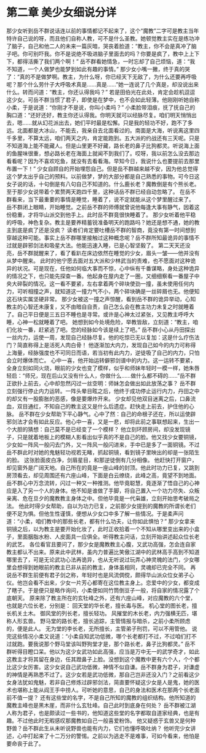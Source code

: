 # 第二章 美少女细说分详

那少女听到岳不群说话连以前的事情都记不起来了，这个“魔教”二字可是教主当年特许自己说的呀，而且他们自称人教，可不是什么圣教。她顿觉教主实在是练功冲了脑子，自己和他二人的未来一篇灰暗，哭丧着脸道：“教主，你不会是真冲了脑子吧。你可别吓我。你不是说绝不吸进脑子里面去的吗？你要是疯了，教中上上下下，都得活撕了我们两个啊！”
岳不群看她情急，一时忘却了自己烦恼，道：“我不知道，一个人做梦也能梦到如此有趣的事情。”
那少女小嘴一撇，终于真的哭了：“真的不是做梦啊。教主，为什么呀，你已经天下无敌了，为什么还要再呼吸呢？那个什么劳什子大呼吸术真是……真是……”她一连说了几个真是，却没说出来什么。转而问道：“教主，你还认得我吗？”
若是田伯光在此处，肯定会趁机逗逗这少女。可岳不群当惯了君子，即使是在梦中，也不会如此轻薄。他刚刚听她自称小柔，于是说道：“你刚才不是说，你叫小柔吗？”
小柔脸带泪痕，抚了抚自己的胸口道：“还好还好，教主你还认得我。你明天就可以经脉尽复。咱们明天悄悄出去，嗯……就从幻花派出去，她们平时最是松懈。只是我的轻功不好，跑不了多远。北面都是大冰山，不能去，我亲自去北面看过的。南面是大海，听说离这里四千多里，不算太远，咱们两天之内，肯定能跑到。五大派的约战还有三天呢。只是不知道海上能不能藏人。但是山里更不好藏，路长老的鼻子比狗都灵。听说海上面的鱼腥味很重，想必路长老在海面上就闻不到我们了。哎呀，我以前怎么没去那边看看呢？因为不喜欢吃鱼，就没有去看看海。早知今日，我说什么也要提前去那里布置一下！”
少女自顾自的开始埋怨自己。但是岳不群越来越不安，因为他总觉得这个梦太出乎自己的预料。以前做梦，梦的大部分都是自己熟悉的事物。可今日这女子说的话，十句倒是有八句自己不知道的。什么鹿长老？魔教倒是有个熊长老。至于那少女说带着个累赘两天跑四千里，这种话岳不群已经自动忽略了。
在岳不群看来，当下最重要的事情是睡觉，睡着了，说不定就能从这个梦里醒过来了。
岳不群闭上眼睛，开始睡觉。之前岳不群的师傅就曾说他每逢大事有静气，因着这份稳重，才将华山派交到他手上。此时岳不群竟很快睡着了。
那少女听着他平稳的呼吸，神色复杂。教主是要养精蓄锐准备明天的跑路吗？她还是想不通，她的教主到底是疯了还是没疯？
读者们肯定要吐槽岳不群的智商，竟没有第一时间想到穿越这种可能。事实上岳不群哪里接触过这种概念呢？岳不群所知最诡异的事情不过就是辟邪剑法和吸星大法。他能迅速入睡，已是心智坚毅了。
第二天天还没亮，岳不群就醒来了，看了看趴在床边依然在睡觉的少女，眉头一皱——他并没有从梦中醒来。 此时的他宁愿去面对五大派和少林武当的责难，也不愿面对这种诡异的状况。可是现在，任他如何临大事而不惊，心中纵有千番谋略，身处这种诡异的情况之下，也只能先探查一番。他起身在屋内走了一圈，又细细察看一番屋子中央大碎裂的情况。这一看不要紧，左右拿着两个碎块使劲一撞，虽未使用任何内力，可听相撞之声，就知道这一撞力气不小，两个碎块确是一丝碎屑也无。他便知这石块实属坚硬非常。
那少女被这一撞之声惊醒，看到岳不群的诡异举动，心知教主的心智还未康复，又不由暗自自责，自己怎么会在教主功力未复之时就睡着了。自己平日便是三五日不睡也是寻常。或许是心神太过紧张，又见教主呼呼大睡，心神一松就睡着了吧。
她想到如今处境危险，举教皆敌，立刻道：“教主，咱们化妆一番，赶紧逃了吧。您的经脉如今该是续上了吧。”
岳不群小心从丹田探出一丝内力，运使一周，发现自己经脉尽复。他的吃惊已无以复加：这是什么疗伤法门？简直称得上是活死人肉白骨！
他逐渐加大内力，发现自己如今的内力可称得上海量，经脉强度也不可同日而语，若当初有此内力，逆徒吸了自己的内力，只怕会立时爆体而亡。
心中一喜，他开始运转僻邪剑谱中的内力。这一运转不要紧，全身立刻如同火烧，眼前的少女也变了模样，似乎和师妹年轻时一模一样，她朱唇轻启：“师兄，现在后山又没有什么人，你做什么……做什么都不碍的……”岳不群正欲扑上前去，心中却忽然闪过一丝空明：师妹怎会做出如此放荡之事？
岳不群立刻强行停止内力运转。一阵头晕目眩之后，他终于成功停止运行内力，丹田之中的却又有一股膨胀的恶感，像是要爆炸开来。
少女却见他双目迷离之后，口鼻流血，双目通红，不知自己的教主这又是什么后遗症。赶快走上前去，护住他的心脉。
岳不群在少女帮助下平心静气。心中了然：自己的命根子还在，所以运使辟邪剑法才会有如此反应。他心中一喜，又是一悲，却将此前之事联想起来，生出一个大胆的猜想：自己莫不是已经变了一个模样？
他立刻环顾房间，却没发现镜子，只是就着地板上的模糊人影看出似乎真的不是自己的脸。他又找少女要铜镜，少女如一阵风一般闪去门外，又一阵风一般闪进来，手中已是多了一面铜镜。不过岳不群此时对她的鬼魅轻功视若无睹，抓起铜镜，看到镜子里映出的却是一张陌生的脸。
这张脸面皮白净，剑眉星目，和那逆徒倒有几分相像。
他赶快打开窗户，却见窗外是广阔天地。自己所在的竟是一座山峰的封顶。他此时功力已复，又跳到房顶看去，却见周围还有六座山峰，下面是白云缭绕，此峰之高，竟望不到地面。
岳不群心中万念流转，闪过一种又一种推测。他毕竟聪慧，竟逐渐了悟自己的心神应是入了另一个人的身体。他不知是谁做了手脚，将自己置入一个功力尽失、众叛亲离、危在旦夕的魔教教主身体之中。但他毕竟是一代枭雄，立刻开始思考破局之法。
他此时得少女帮助，自以为功力已复，之前那少女提到的魔教的所谓长老们便不足为惧。但他生性谨慎，便想从少女口中多了解一些情况。于是柔声问道：“小柔，咱们教中的那些长老，都有什么功夫，让你如此惧怕？”
那少女拿来铜镜之后，以为教主是要开始化妆了，此时正收拾着一个不知从哪里变出来的小盒子，里面胭脂水粉、人皮面具一应俱全。听得教主问话，立刻开始讲述起众位长老的武艺。
各位看官且要问了，那少女是魔教教主心腹，又武功高强，怎会连自家教主都认不出来。原来此中武林，虽内力普遍比笑傲江湖中的武林高手高到不知道哪里去了，可是无论武功心法再诡异，也从无听说过玩弄心神灵魄的法门，少女哪里会想得到她眼前的教主已非从前的教主，身体虽相同，灵魂却已完全不同。
再说岳不群生前便有君子剑之称，年轻时也是风流倜傥，颇得华山派众位女弟子心仪。他岂会看不出来，少女一片芳心都寄在这位教主身上。恋爱中的少女，都变成了瞎子。于是便只是略作询问，小柔便如同竹筒倒豆子一般，将自家的情况露了个底朝天。
原来除了教主所在的玄牡峰之外，还有六座山峰，对应魔教的六个堂，也就是六位长老，分别是：
回天堂的华长老，擅长毒与医。
机心堂的图长老，擅长机关土木。
御风堂的列长老，擅长轻功。
风摧堂的木长老，内力强横无匹，堪称人形玄兽。
野马堂的路长老，擅长追踪，主管情报与暗杀，之前小柔所顾虑的，便是此人。
无为堂的李长老，无所擅长，主管弟子刑罚，可以不用管他。
说完这些情况小柔又说道：“小柔自知武功低微，哪个长老都打不过，不过咱们打不过就跑。要我说那个野马堂该叫野狗堂才是，那个路长老，鼻子比狗都灵。”
岳不群听得目瞪口呆。他以为这少女武功如此高强，应当是万中无一的武学奇才，如此这教主才将其留在身边，任其蹬鼻子上脸。没想到这个魔教中更有六个人，个个都比这少女厉害。这少女说自己武功低微，神情不似自谦。岳不群身为君子，对谦虚的神情是再熟悉不过了。这少女若是武功低微，那自己岂非还没入门？之前看这少女身法犹如鬼魅，若非自己修炼过辟邪剑法，简直要怀疑这少女是人是鬼，她的医术也堪称上能从阎王手中捞人。可听她的意思，自己的身法和医术在那两个长老面前不值一提？
还有这些堂的名字，不是自己所知的魔教的组织结构。他所知道的魔教主峰也是黑木崖，而非什么玄牡峰。自己此时到底身在何处？
岳不群被江湖人称为君子，也是颇读过一些书的，他知道这些堂的名字都取自道家经典，也是有趣。不过他此时无暇感叹那魔教如自己一般喜爱粉饰。
他又疑惑于玄兽又是何种野兽？岳不群此生从未听说野兽也能有内力，它们也懂呼吸吐纳？
他听完少女讲述，心中打起来了十二万分的警惕。之前以为逃走不是难事，可如今看来，他怕是要命丧于此了。




